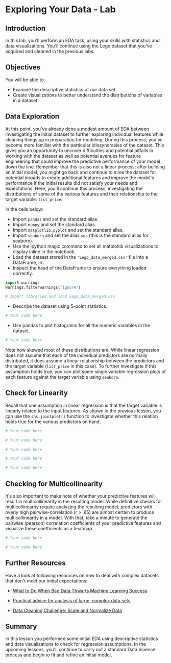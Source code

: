 
# Exploring Your Data - Lab

## Introduction 

In this lab, you'll perform an EDA task, using your skills with statistics and data visualizations. You'll continue using the Lego dataset that you've acquired and cleaned in the previous labs. 

## Objectives
You will be able to:

* Examine the descriptive statistics of our data set
* Create visualizations to better understand the distributions of variables in a dataset

## Data Exploration

At this point, you've already done a modest amount of EDA between investigating the initial dataset to further exploring individual features while cleaning things up in preparation for modeling. During this process, you've become more familiar with the particular idiosyncrasies of the dataset. This gives you an opportunity to uncover difficulties and potential pitfalls in working with the dataset as well as potential avenues for feature engineering that could improve the predictive performance of your model down the line. Remember that this is also not a linear process; after building an initial model, you might go back and continue to mine the dataset for potential inroads to create additional features and improve the model's performance if the initial results did not satisfy your needs and expectations. Here, you'll continue this process, investigating the distributions of some of the various features and their relationship to the target variable: `list_price`.

In the cells below: 

* Import `pandas` and set the standard alias. 
* Import `numpy` and set the standard alias. 
* Import `matplotlib.pyplot` and set the standard alias. 
* Import `seaborn` and set the alias `sns` (this is the standard alias for seaborn). 
* Use the ipython magic command to set all matplotlib visualizations to display inline in the notebook. 
* Load the dataset stored in the `'Lego_data_merged.csv'` file into a DataFrame, `df`. 
* Inspect the head of the DataFrame to ensure everything loaded correctly. 


```python
import warnings
warnings.filterwarnings('ignore')
```


```python
# Import libraries and load Lego_data_merged.csv
```

- Describe the dataset using 5-point statistics. 


```python
# Your code here
```

- Use pandas to plot histograms for all the numeric variables in the dataset. 


```python
# Your code here
```

Note how skewed most of these distributions are. While linear regression does not assume that each of the individual predictors are normally distributed, it does assume a linear relationship between the predictors and the target variable (`list_price` in this case). To further investigate if this assumption holds true, you can plot some single variable regression plots of each feature against the target variable using `seaborn`. 

## Check for Linearity

Recall that one assumption in linear regression is that the target variable is linearly related to the input features. As shown in the previous lesson, you can use the `sns.jointplot()` function to investigate whether this relation holds true for the various predictors on hand.


```python
# Your code here
```


```python
# Your code here
```


```python
# Your code here
```


```python
# Your code here
```


```python
# Your code here
```

## Checking for Multicollinearity

It's also important to make note of whether your predictive features will result in multicollinearity in the resulting model. While definitive checks for multicollinearity require analyzing the resulting model, predictors with overly high pairwise-correlation (r > .65) are almost certain to produce multicollinearity in a model. With that, take a minute to generate the pairwise (pearson) correlation coefficients of your predictive features and visualize these coefficients as a heatmap.


```python
# Your code here
```


```python
# Your code here
```

## Further Resources

Have a look at following resources on how to deal with complex datasets that don't meet our initial expectations:  

- [What to Do When Bad Data Thwarts Machine Learning Success](https://towardsdatascience.com/what-to-do-when-bad-data-thwarts-machine-learning-success-fb82249aae8b)

- [Practical advice for analysis of large, complex data sets ](http://www.unofficialgoogledatascience.com/2016/10/practical-advice-for-analysis-of-large.html)

- [Data Cleaning Challenge: Scale and Normalize Data](https://www.kaggle.com/rtatman/data-cleaning-challenge-scale-and-normalize-data)

## Summary 

In this lesson you performed some initial EDA using descriptive statistics and data visualizations to check for regression assumptions. In the upcoming lessons, you'll continue to carry out a standard Data Science process and begin to fit and refine an initial model.
